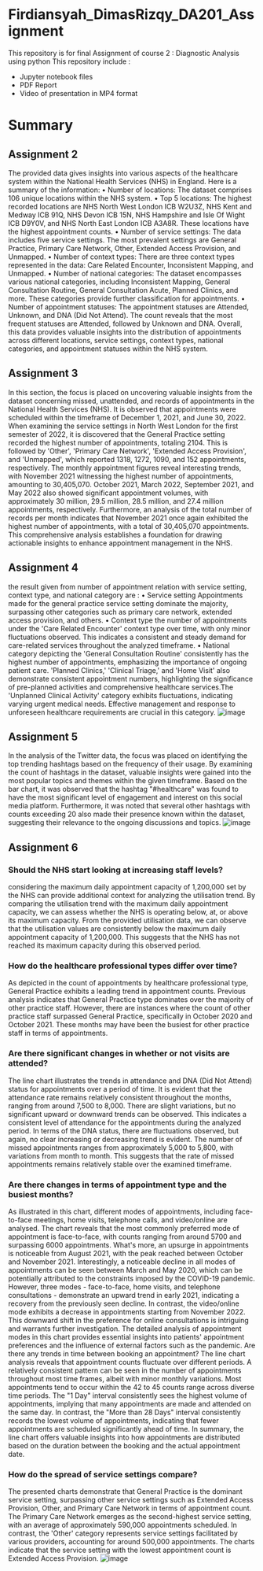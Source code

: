 # Firdiansyah_DimasRizqy_DA201_Assignment
This repository is for final Assignment of course 2 : Diagnostic Analysis using python
This repository include :
- Jupyter notebook files
- PDF Report 
- Video of presentation in MP4 format

# Summary 
## Assignment 2
The provided data gives insights into various aspects of the healthcare system within the National Health Services (NHS) in England. Here is a summary of the information:
•	Number of locations: The dataset comprises 106 unique locations within the NHS system.
•	Top 5 locations: The highest recorded locations are NHS North West London ICB W2U3Z, NHS Kent and Medway ICB 91Q, NHS Devon ICB 15N, NHS Hampshire and Isle Of Wight ICB D9Y0V, and NHS North East London ICB A3A8R. These locations have the highest appointment counts.
•	Number of service settings: The data includes five service settings. The most prevalent settings are General Practice, Primary Care Network, Other, Extended Access Provision, and Unmapped.
•	Number of context types: There are three context types represented in the data: Care Related Encounter, Inconsistent Mapping, and Unmapped.
•	Number of national categories: The dataset encompasses various national categories, including Inconsistent Mapping, General Consultation Routine, General Consultation Acute, Planned Clinics, and more. These categories provide further classification for appointments.
•	Number of appointment statuses: The appointment statuses are Attended, Unknown, and DNA (Did Not Attend). The count reveals that the most frequent statuses are Attended, followed by Unknown and DNA.
Overall, this data provides valuable insights into the distribution of appointments across different locations, service settings, context types, national categories, and appointment statuses within the NHS system.

## Assignment 3
In this section, the focus is placed on uncovering valuable insights from the dataset concerning missed, unattended, and records of appointments in the National Health Services (NHS). It is observed that appointments were scheduled within the timeframe of December 1, 2021, and June 30, 2022.
When examining the service settings in North West London for the first semester of 2022, it is discovered that the General Practice setting recorded the highest number of appointments, totaling 2104. This is followed by 'Other', 'Primary Care Network', 'Extended Access Provision', and 'Unmapped', which reported 1318, 1272, 1090, and 152 appointments, respectively.
The monthly appointment figures reveal interesting trends, with November 2021 witnessing the highest number of appointments, amounting to 30,405,070. October 2021, March 2022, September 2021, and May 2022 also showed significant appointment volumes, with approximately 30 million, 29.5 million, 28.5 million, and 27.4 million appointments, respectively.
Furthermore, an analysis of the total number of records per month indicates that November 2021 once again exhibited the highest number of appointments, with a total of 30,405,070 appointments. This comprehensive analysis establishes a foundation for drawing actionable insights to enhance appointment management in the NHS.

## Assignment 4

the result given from number of appointment relation with service setting, context type, and national category are :
•	Service setting Appointments made for the general practice service setting dominate the majority, surpassing other categories such as primary care network, extended access provision, and others.
•	Context type the number of appointments under the 'Care Related Encounter' context type over time, with only minor fluctuations observed. This indicates a consistent and steady demand for care-related services throughout the analyzed timeframe.
•	National category depicting the 'General Consultation Routine' consistently has the highest number of appointments, emphasizing the importance of ongoing patient care. 'Planned Clinics,' 'Clinical Triage,' and 'Home Visit' also demonstrate consistent appointment numbers, highlighting the significance of pre-planned activities and comprehensive healthcare services.The 'Unplanned Clinical Activity' category exhibits fluctuations, indicating varying urgent medical needs. Effective management and response to unforeseen healthcare requirements are crucial in this category.
![image](https://github.com/Dimsbo/Firdiansyah_DimasRizqy_DA201_Assignment/assets/124717290/38b40e50-d58d-4f94-8268-235c6b840964)

## Assignment 5

In the analysis of the Twitter data, the focus was placed on identifying the top trending hashtags based on the frequency of their usage. By examining the count of hashtags in the dataset, valuable insights were gained into the most popular topics and themes within the given timeframe.
Based on the bar chart, it was observed that the hashtag "#healthcare" was found to have the most significant level of engagement and interest on this social media platform.
Furthermore, it was noted that several other hashtags with counts exceeding 20 also made their presence known within the dataset, suggesting their relevance to the ongoing discussions and topics.
![image](https://github.com/Dimsbo/Firdiansyah_DimasRizqy_DA201_Assignment/assets/124717290/a1dada2a-1a71-4335-926f-5bbff4108d3b)

## Assignment 6
### Should the NHS start looking at increasing staff levels?
considering the maximum daily appointment capacity of 1,200,000 set by the NHS can provide additional context for analyzing the utilisation trend. By comparing the utilisation trend with the maximum daily appointment capacity, we can assess whether the NHS is operating below, at, or above its maximum capacity.
From the provided utilisation data, we can observe that the utilisation values are consistently below the maximum daily appointment capacity of 1,200,000. This suggests that the NHS has not reached its maximum capacity during this observed period.

### How do the healthcare professional types differ over time?
As depicted in the count of appointments by healthcare professional type, General Practice exhibits a leading trend in appointment counts. Previous analysis indicates that General Practice type dominates over the majority of other practice staff. However, there are instances where the count of other practice staff surpassed General Practice, specifically in October 2020 and October 2021. These months may have been the busiest for other practice staff in terms of appointments.

### Are there significant changes in whether or not visits are attended?
The line chart illustrates the trends in attendance and DNA (Did Not Attend) status for appointments over a period of time. It is evident that the attendance rate remains relatively consistent throughout the months, ranging from around 7,500 to 8,000. There are slight variations, but no significant upward or downward trends can be observed. This indicates a consistent level of attendance for the appointments during the analyzed period.
In terms of the DNA status, there are fluctuations observed, but again, no clear increasing or decreasing trend is evident. The number of missed appointments ranges from approximately 5,000 to 5,800, with variations from month to month. This suggests that the rate of missed appointments remains relatively stable over the examined timeframe.

### Are there changes in terms of appointment type and the busiest months?
As illustrated in this chart, different modes of appointments, including face-to-face meetings, home visits, telephone calls, and video/online are analysed. The chart reveals that the most commonly preferred mode of appointment is face-to-face, with counts ranging from around 5700 and surpassing 6000 appointments. What's more, an upsurge in appointments is noticeable from August 2021, with the peak reached between October and November 2021. 
Interestingly, a noticeable decline in all modes of appointments can be seen between March and May 2020, which can be potentially attributed to the constraints imposed by the COVID-19 pandemic. However, three modes - face-to-face, home visits, and telephone consultations - demonstrate an upward trend in early 2021, indicating a recovery from the previously seen decline.
In contrast, the video/online mode exhibits a decrease in appointments starting from November 2022. This downward shift in the preference for online consultations is intriguing and warrants further investigation. The detailed analysis of appointment modes in this chart provides essential insights into patients' appointment preferences and the influence of external factors such as the pandemic.
Are there any trends in time between booking an appointment?
The line chart analysis reveals that appointment counts fluctuate over different periods. A relatively consistent pattern can be seen in the number of appointments throughout most time frames, albeit with minor monthly variations.
Most appointments tend to occur within the 42 to 45 counts range across diverse time periods. The "1 Day" interval consistently sees the highest volume of appointments, implying that many appointments are made and attended on the same day. In contrast, the "More than 28 Days" interval consistently records the lowest volume of appointments, indicating that fewer appointments are scheduled significantly ahead of time.
In summary, the line chart offers valuable insights into how appointments are distributed based on the duration between the booking and the actual appointment date.

### How do the spread of service settings compare?
The presented charts demonstrate that General Practice is the dominant service setting, surpassing other service settings such as Extended Access Provision, Other, and Primary Care Network in terms of appointment count. The Primary Care Network emerges as the second-highest service setting, with an average of approximately 590,000 appointments scheduled.
In contrast, the 'Other' category represents service settings facilitated by various providers, accounting for around 500,000 appointments. The charts indicate that the service setting with the lowest appointment count is Extended Access Provision.
![image](https://github.com/Dimsbo/Firdiansyah_DimasRizqy_DA201_Assignment/assets/124717290/dfeb28ad-0dbd-4452-9dc0-99384df15c92)
